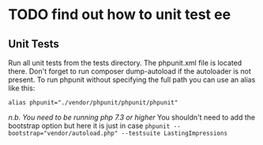 # TODO find out how to unit test ee
## Unit Tests
Run all unit tests from the tests directory.
The phpunit.xml file is located there.
Don't forget to run composer dump-autoload if the autoloader is not present.
To run phpunit without specifying the full path you can use an alias like this:
  
  `alias phpunit="./vendor/phpunit/phpunit/phpunit"`

   _n.b. You need to be running php 7.3 or higher_
  You shouldn't need to add the bootstrap option but here it is just in case
  `phpunit --bootstrap="vendor/autoload.php" --testsuite LastingImpressions`
